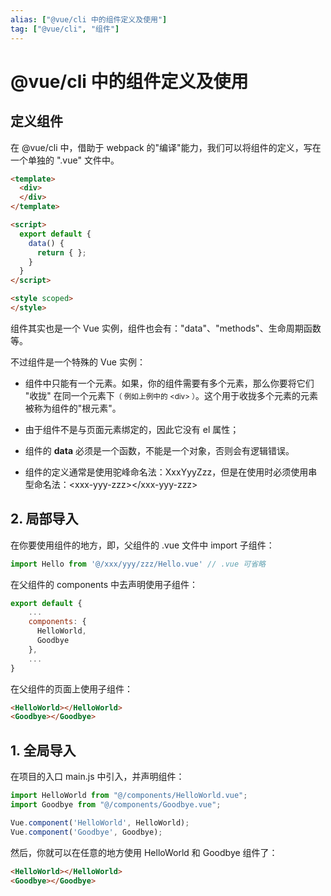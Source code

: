 ```yaml
---
alias: ["@vue/cli 中的组件定义及使用"]
tag: ["@vue/cli", "组件"]
---
```


# @vue/cli 中的组件定义及使用

## 定义组件

在 @vue/cli 中，借助于 webpack 的"编译"能力，我们可以将组件的定义，写在一个单独的 ".vue" 文件中。

``` html
<template>
  <div>
  </div>
</template>

<script>
  export default {
    data() {
      return { };
    }
  }
</script>

<style scoped>
</style>
```

组件其实也是一个 Vue 实例，组件也会有："data"、"methods"、生命周期函数等。

不过组件是一个特殊的 Vue 实例：

- 组件中只能有一个元素。如果，你的组件需要有多个元素，那么你要将它们 "收拢" 在同一个元素下<small>（ 例如上例中的 &lt;div> ）</small>。这个用于收拢多个元素的元素被称为组件的"根元素"。

- 由于组件不是与页面元素绑定的，因此它没有 el 属性；

- 组件的 **data** 必须是一个函数，不能是一个对象，否则会有逻辑错误。

- 组件的定义通常是使用驼峰命名法：XxxYyyZzz，但是在使用时必须使用串型命名法：\<xxx-yyy-zzz>\</xxx-yyy-zzz>

## 2. 局部导入

在你要使用组件的地方，即，父组件的 .vue 文件中 import 子组件：

```js
import Hello from '@/xxx/yyy/zzz/Hello.vue' // .vue 可省略
```

在父组件的 components 中去声明使用子组件：

```js
export default {
    ...
    components: {
      HelloWorld,
      Goodbye
    },
    ...
}
```

在父组件的页面上使用子组件：

``` html
<HelloWorld></HelloWorld>
<Goodbye></Goodbye>
```


## 1. 全局导入

在项目的入口 main.js 中引入，并声明组件：

```js
import HelloWorld from "@/components/HelloWorld.vue";
import Goodbye from "@/components/Goodbye.vue";

Vue.component('HelloWorld', HelloWorld);
Vue.component('Goodbye', Goodbye);
```

然后，你就可以在任意的地方使用 HelloWorld 和 Goodbye 组件了：

``` html
<HelloWorld></HelloWorld>
<Goodbye></Goodbye>
```


